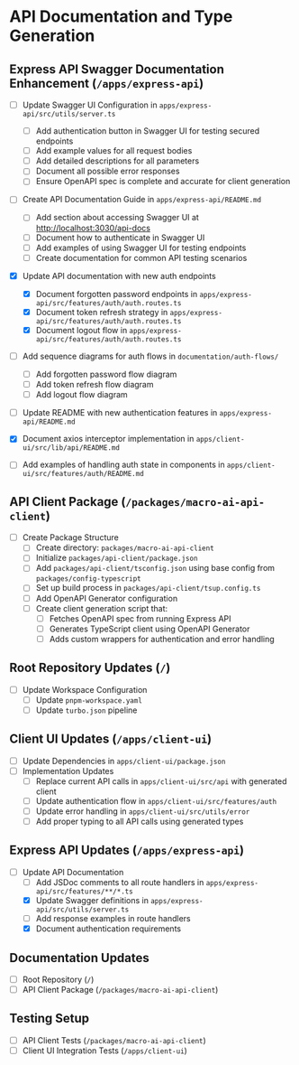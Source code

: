 # API Documentation and Type Generation

## Express API Swagger Documentation Enhancement (`/apps/express-api`)

- [ ] Update Swagger UI Configuration in `apps/express-api/src/utils/server.ts`

  - [ ] Add authentication button in Swagger UI for testing secured endpoints
  - [ ] Add example values for all request bodies
  - [ ] Add detailed descriptions for all parameters
  - [ ] Document all possible error responses
  - [ ] Ensure OpenAPI spec is complete and accurate for client generation

- [ ] Create API Documentation Guide in `apps/express-api/README.md`

  - [ ] Add section about accessing Swagger UI at <http://localhost:3030/api-docs>
  - [ ] Document how to authenticate in Swagger UI
  - [ ] Add examples of using Swagger UI for testing endpoints
  - [ ] Create documentation for common API testing scenarios

- [x] Update API documentation with new auth endpoints

  - [x] Document forgotten password endpoints in `apps/express-api/src/features/auth/auth.routes.ts`
  - [x] Document token refresh strategy in `apps/express-api/src/features/auth/auth.routes.ts`
  - [x] Document logout flow in `apps/express-api/src/features/auth/auth.routes.ts`

- [ ] Add sequence diagrams for auth flows in `documentation/auth-flows/`

  - [ ] Add forgotten password flow diagram
  - [ ] Add token refresh flow diagram
  - [ ] Add logout flow diagram

- [ ] Update README with new authentication features in `apps/express-api/README.md`
- [x] Document axios interceptor implementation in `apps/client-ui/src/lib/api/README.md`
- [ ] Add examples of handling auth state in components in `apps/client-ui/src/features/auth/README.md`

## API Client Package (`/packages/macro-ai-api-client`)

- [ ] Create Package Structure
  - [ ] Create directory: `packages/macro-ai-api-client`
  - [ ] Initialize `packages/api-client/package.json`
  - [ ] Add `packages/api-client/tsconfig.json` using base config from `packages/config-typescript`
  - [ ] Set up build process in `packages/api-client/tsup.config.ts`
  - [ ] Add OpenAPI Generator configuration
  - [ ] Create client generation script that:
    - [ ] Fetches OpenAPI spec from running Express API
    - [ ] Generates TypeScript client using OpenAPI Generator
    - [ ] Adds custom wrappers for authentication and error handling

## Root Repository Updates (`/`)

- [ ] Update Workspace Configuration
  - [ ] Update `pnpm-workspace.yaml`
  - [ ] Update `turbo.json` pipeline

## Client UI Updates (`/apps/client-ui`)

- [ ] Update Dependencies in `apps/client-ui/package.json`
- [ ] Implementation Updates
  - [ ] Replace current API calls in `apps/client-ui/src/api` with generated client
  - [ ] Update authentication flow in `apps/client-ui/src/features/auth`
  - [ ] Update error handling in `apps/client-ui/src/utils/error`
  - [ ] Add proper typing to all API calls using generated types

## Express API Updates (`/apps/express-api`)

- [ ] Update API Documentation
  - [ ] Add JSDoc comments to all route handlers in `apps/express-api/src/features/**/*.ts`
  - [x] Update Swagger definitions in `apps/express-api/src/utils/server.ts`
  - [ ] Add response examples in route handlers
  - [x] Document authentication requirements

## Documentation Updates

- [ ] Root Repository (`/`)
- [ ] API Client Package (`/packages/macro-ai-api-client`)

## Testing Setup

- [ ] API Client Tests (`/packages/macro-ai-api-client`)
- [ ] Client UI Integration Tests (`/apps/client-ui`)

